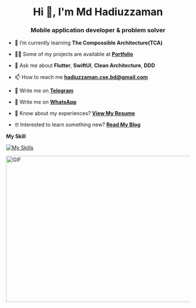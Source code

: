 <h1 align="center">Hi 👋, I'm Md Hadiuzzaman</h1>
<h3 align="center">Mobile application developer & problem solver</h3>

- 🌱 I’m currently learning **The Compossible Architecture(TCA)**

- 👨‍💻 Some of my projects are available at [**Portfolio**](https://md-hadi.web.app/)

- 💬 Ask me about **Flutter**, **SwiftUI**, **Clean Architecture**, **DDD**

- 📫 How to reach me **hadiuzzaman.cse.bd@gmail.com**

- 💬 Write me on [**Telegram**](https://t.me/hadi65)

- 💬 Write me on [**WhatsApp**](https://wa.me/qr/5O6CHVOXWYJZF1)

- 📄 Know about my experiences? [**View My Resume**](https://drive.google.com/file/d/1MSi0XZoXStX1TvqP9NUBgbJOKdvaFqpP/view?usp=share_link)
- 🤓 Interested to learn something new? [**Read My Blog**](https://medium.com/@md-hadi)

 **My Skill**

[![My Skills](https://skillicons.dev/icons?i=swift,dart,flutter,firebase,python,tensorflow,postman,git,js,react,figma,androidstudio,vscode)](https://www.sandromaglione.com)

<img align="right" alt="GIF" src="https://github.com/abhisheknaiidu/abhisheknaiidu/blob/master/code.gif?raw=true" width="900" height="400" />
  
